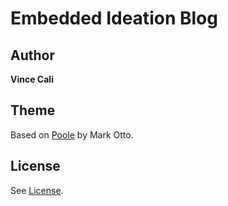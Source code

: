 # Embedded Ideation Blog

## Author

**Vince Cali**

## Theme

Based on [Poole](https://github.com/poole/poole) by Mark Otto.

## License

See [License](LICENSE.md).

